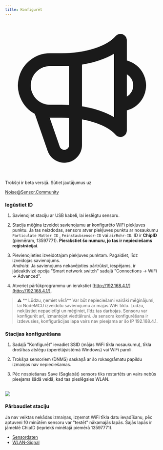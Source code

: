 ```yaml
---
title: Konfigurēt
---
```

  <div class="max-w-screen-xl mx-auto pb-5">
      <div class="p-2 rounded-lg bg-indigo-100 shadow-lg sm:p-3">
      <div class="flex items-center">
            <span class="p-2 rounded-lg bg-indigo-500">
              <svg class="h-8 w-8 text-white" fill="none" viewBox="0 0 24 24" stroke="currentColor">
                <path stroke-linecap="round" stroke-linejoin="round" stroke-width="2" d="M11 5.882V19.24a1.76 1.76 0 01-3.417.592l-2.147-6.15M18 13a3 3 0 100-6M5.436 13.683A4.001 4.001 0 017 6h1.832c4.1 0 7.625-1.234 9.168-3v14c-1.543-1.766-5.067-3-9.168-3H7a3.988 3.988 0 01-1.564-.317z" />
              </svg>
            </span>
        <div class="flex flex-wrap">
          <div class="flex-wrap flex">
            <p class="pt-1 text-indigo-700 font-medium">
                Trokšņi ir beta versijā. Sūtiet jautājumus uz</p>
          <a href="mailto:Noise@Sensor.Community" class="ml-1 font-medium underline text-white hover:text-yellow-600">
                  Noise@Sensor.Community</a>
          </div>
           </div>
      </div>
    </div>
  </div>



### Iegūstiet ID
1. Savienojiet staciju ar USB kabeli, lai ieslēgtu sensoru.

2. Stacija mēģina izveidot savienojumu ar konfigurēto WiFi piekļuves punktu. Ja tas neizdodas, sensors atver piekļuves punktu ar nosaukumu `Particulate Matter ID` , `Feinstaubsensor-ID` vai `airRohr-ID`. ID ir **ChipID** (piemēram, 13597771). **Pierakstiet šo numuru, jo tas ir nepieciešams reģistrācijai**.

3. Pievienojieties izveidotajam piekļuves punktam. Pagaidiet, līdz izveidojas savienojums.<br>*Android*: Ja savienojums nekavējoties pārtrūkst, iespējams, ir jādeaktivizē opcija "Smart network switch" sadaļā "Connections -> WiFi -> Advanced".

4. Atveriet pārlūkprogrammu un ierakstiet [http://192.168.4.1/](http://192.168.4.1/).

> ⚠️ ** Lūdzu, ņemiet vērā** Var būt nepieciešami vairāki mēģinājumi, lai NodeMCU izveidotu savienojumu ar mājas WiFi tīklu. Lūdzu, nekļūstiet nepacietīgi un mēģiniet, līdz tas darbojas. Sensoru var konfigurēt arī, izmantojot viedtālruni. Ja sensora konfigurēšana ir izdevusies, konfigurācijas lapa vairs nav pieejama ar šo IP 192.168.4.1.

### Stacijas konfigurēšana
1. Sadaļā "Konfigurēt" ievadiet SSID (mājas WiFi tīkla nosaukumu), tīkla drošības atslēgu (operētājsistēmā Windows) vai WiFi paroli.

2. Trokšņa sensoriem (DNMS) saskaņā ar šo rokasgrāmatu papildu izmaiņas nav nepieciešamas.

3. Pēc nospiešanas Save (Saglabāt) sensors tiks restartēts un vairs nebūs pieejams šādā veidā, kad tas pieslēgsies WLAN.

<br>

<img src="../docs/airrohr_config_initial.jpg" loading="lazy"/>
<br>

### Pārbaudiet staciju
Ja nav veiktas nekādas izmaiņas, izņemot WiFi tīkla datu ievadīšanu, pēc aptuveni 10 minūtēm sensoru var "testēt" nākamajās lapās. Šajās lapās ir jāmeklē ChipID (iepriekš minētajā piemērā 13597771).

 * [Sensordaten](www.madavi.de/sensor/graph.php) 
 * [WLAN-Signal](www.madavi.de/sensor/signal.php) 
        


 
